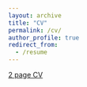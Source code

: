 ```yaml
---
layout: archive
title: "CV"
permalink: /cv/
author_profile: true
redirect_from:
  - /resume
---
```


[2 page CV](shreyas269.github.io/files/Shreyas_Kulkarni_s_CV_ng.pdf)
